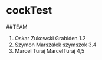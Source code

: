 # cockTest
##TEAM
1. Oskar Zukowski Grabiden 1.2
2. Szymon Marszałek szymszok 3.4
3. Marcel Turaj MarcelTuraj 4,5
